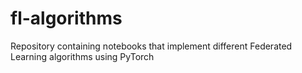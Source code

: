 # fl-algorithms
Repository containing notebooks that implement different Federated Learning algorithms using PyTorch
